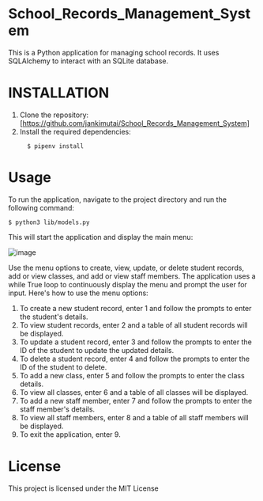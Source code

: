 # School_Records_Management_System
This is a Python application for managing school records. It uses SQLAlchemy to interact with an SQLite database.

# INSTALLATION
1. Clone the repository:[https://github.com/jankimutai/School_Records_Management_System]
2. Install the required dependencies:
    ```console
      $ pipenv install
    ```
# Usage
To run the application, navigate to the project directory and run the following command: 
   ``` console
   $ python3 lib/models.py
   ```
This will start the application and display the main menu:

![image](https://github.com/jankimutai/School_Records_Management_System/assets/125971278/8f5b41a5-230c-416f-925a-73481ccbc7a2)

Use the menu options to create, view, update, or delete student records, add or view classes, and add or view staff members.
The application uses a while True loop to continuously display the menu and prompt the user for input. Here's how to use the menu options:
  1. To create a new student record, enter 1 and follow the prompts to enter the student's details.
  2. To view student records, enter 2 and a table of all student records will be displayed.
  3. To update a student record, enter 3 and follow the prompts to enter the ID of the student to update the updated details.
  4. To delete a student record, enter 4 and follow the prompts to enter the ID of the student to delete.
  5. To add a new class, enter 5 and follow the prompts to enter the class details.
  6. To view all classes, enter 6 and a table of all classes will be displayed.
  7. To add a new staff member, enter 7 and follow the prompts to enter the staff member's details.
  8. To view all staff members, enter 8 and a table of all staff members will be displayed.
  9. To exit the application, enter 9.

# License
This project is licensed under the MIT License 
